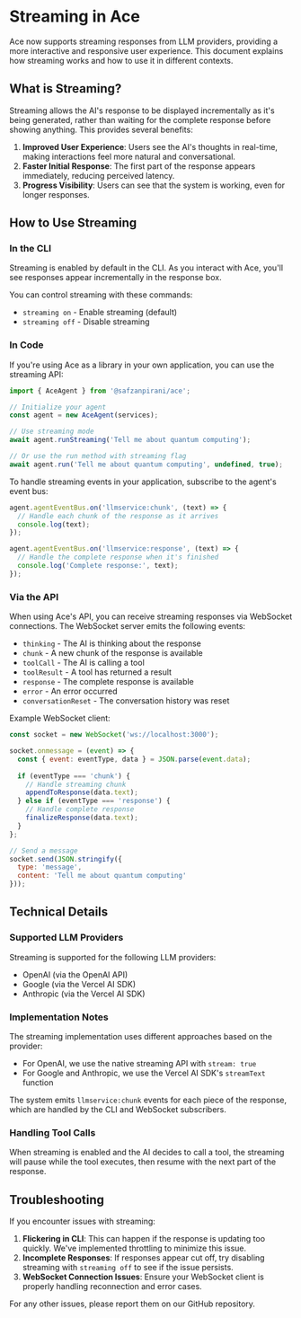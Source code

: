 # Streaming in Ace

Ace now supports streaming responses from LLM providers, providing a more interactive and responsive user experience. This document explains how streaming works and how to use it in different contexts.

## What is Streaming?

Streaming allows the AI's response to be displayed incrementally as it's being generated, rather than waiting for the complete response before showing anything. This provides several benefits:

1. **Improved User Experience**: Users see the AI's thoughts in real-time, making interactions feel more natural and conversational.
2. **Faster Initial Response**: The first part of the response appears immediately, reducing perceived latency.
3. **Progress Visibility**: Users can see that the system is working, even for longer responses.

## How to Use Streaming

### In the CLI

Streaming is enabled by default in the CLI. As you interact with Ace, you'll see responses appear incrementally in the response box.

You can control streaming with these commands:

- `streaming on` - Enable streaming (default)
- `streaming off` - Disable streaming

### In Code

If you're using Ace as a library in your own application, you can use the streaming API:

```typescript
import { AceAgent } from '@safzanpirani/ace';

// Initialize your agent
const agent = new AceAgent(services);

// Use streaming mode
await agent.runStreaming('Tell me about quantum computing');

// Or use the run method with streaming flag
await agent.run('Tell me about quantum computing', undefined, true);
```

To handle streaming events in your application, subscribe to the agent's event bus:

```typescript
agent.agentEventBus.on('llmservice:chunk', (text) => {
  // Handle each chunk of the response as it arrives
  console.log(text);
});

agent.agentEventBus.on('llmservice:response', (text) => {
  // Handle the complete response when it's finished
  console.log('Complete response:', text);
});
```

### Via the API

When using Ace's API, you can receive streaming responses via WebSocket connections. The WebSocket server emits the following events:

- `thinking` - The AI is thinking about the response
- `chunk` - A new chunk of the response is available
- `toolCall` - The AI is calling a tool
- `toolResult` - A tool has returned a result
- `response` - The complete response is available
- `error` - An error occurred
- `conversationReset` - The conversation history was reset

Example WebSocket client:

```javascript
const socket = new WebSocket('ws://localhost:3000');

socket.onmessage = (event) => {
  const { event: eventType, data } = JSON.parse(event.data);
  
  if (eventType === 'chunk') {
    // Handle streaming chunk
    appendToResponse(data.text);
  } else if (eventType === 'response') {
    // Handle complete response
    finalizeResponse(data.text);
  }
};

// Send a message
socket.send(JSON.stringify({ 
  type: 'message',
  content: 'Tell me about quantum computing'
}));
```

## Technical Details

### Supported LLM Providers

Streaming is supported for the following LLM providers:

- OpenAI (via the OpenAI API)
- Google (via the Vercel AI SDK)
- Anthropic (via the Vercel AI SDK)

### Implementation Notes

The streaming implementation uses different approaches based on the provider:

- For OpenAI, we use the native streaming API with `stream: true`
- For Google and Anthropic, we use the Vercel AI SDK's `streamText` function

The system emits `llmservice:chunk` events for each piece of the response, which are handled by the CLI and WebSocket subscribers.

### Handling Tool Calls

When streaming is enabled and the AI decides to call a tool, the streaming will pause while the tool executes, then resume with the next part of the response.

## Troubleshooting

If you encounter issues with streaming:

1. **Flickering in CLI**: This can happen if the response is updating too quickly. We've implemented throttling to minimize this issue.
2. **Incomplete Responses**: If responses appear cut off, try disabling streaming with `streaming off` to see if the issue persists.
3. **WebSocket Connection Issues**: Ensure your WebSocket client is properly handling reconnection and error cases.

For any other issues, please report them on our GitHub repository. 